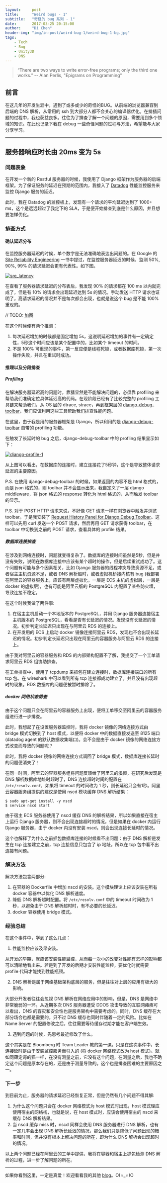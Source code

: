 ```yaml
---
layout:     post
title:      "Weird bugs - 1"
subtitle:   "奇怪的 bug 系列 - 1"
date:       2017-03-25 20:15:00
author:     "Di Chen"
header-img: "img/in-post/weird-bug-1/weird-bug-1-bg.jpg"
tags:
    - Tech
    - Bug
    - Unity3D
    - DNS
---
```


> “There are two ways to write error-free programs; only the third one works.”
> -- Alan Perlis, "Epigrams on Programming"

## 前言

在这几年的开发生涯中，遇到了或多或少的奇怪的BUG。从前端的浏览器兼容到后端的 DNS 解析，从常用的 ssh 到大部分人都不会关心的编译器优化。在排插问题的过程中，我也获益良多。往往为了排查了解一个问题的原因，需要用到多个领域的知识。在此也记录下我在 debug 一些奇怪问题的过程与方法，希望能与大家分享学习。

---

## 服务器响应时长由 20ms 变为 5s

### 问题表象

在开发一个新的 Restful 服务器的时候，我使用了 Django 框架作为服务器的后端框架。为了保证服务的延迟在预期的范围内，我接入了 [Datadog](https://www.datadoghq.com/) 性能监控服务来监控 Django 服务的延迟。

此时，我在 Datadog 的监控板上，发现有一个请求的平均延迟达到了 1000+ ms，这个是远远超过了我定下的 SLA，于是便开始排查到底是什么原因，并且想要怎样优化。

### 排查方式

#### 确认延迟分布

在监控服务器延迟的时候，单个数字是无法准确地表达出问题的。在 Google 的 [Site Reliability Engineering](http://shop.oreilly.com/product/0636920041528.do) 一书中提过，在监控服务器延迟的时候，监测 50%, 90%, 99% 的请求延迟会更有代表性。如下图。

[![sre_latency](/img/in-post/weird-bug-1/sre-latency.jpg)](/img/in-post/weird-bug-1/sre-latency.jpg)

在查看了服务器请求延迟的分布表后，我发现 90% 的请求都在 100 ms 以内就完成了，但是有 10% 的请求会出现延迟达到 5s 的情况。手动发送 HTTP 请求也证明了，高请求延迟的情况并不是每次都会出现，也就是说这个 bug 是不能 100% 重现的。 

// TODO: 加图

在这个时候便有两个推测：
1. 每次延迟增加的时候都是固定增加 5s，这说明延迟增加的事件有一定确定性，5秒这个时间应该是某个配置中的，比如某个 timeout 的时间。
2. 不是 100% 可重现的事件，第一反应便是线程死锁，或者数据库死锁，第一次操作失败，并且在重试时成功。

#### 推理以及分段排查

##### Profiling

在解决服务器延迟高的问题时，靠猜显然是不能解决问题的，必须靠 profiling 来帮助我们准确定位具体延迟高的代码。在现阶段已经有了比较完整的 profiling 工具链来帮助我们，从 OS 层的 dtrace, strace，再到框架层的 [django-debug-toolbar](https://github.com/jazzband/django-debug-toolbar)，我们应该利用这些工具帮助我们排查性能问题。

在这里，由于我是用的服务器框架是 Django，所以利用的是 [django-debug-toolbar](https://github.com/jazzband/django-debug-toolbar) 自带的 profiling 功能。

在触发了长延时的 bug 之后，django-debug-toolbar 中的 profling 结果显示如下：

[![django-profile-1](/img/in-post/weird-bug-1/django-profile-1.jpg)](/img/in-post/weird-bug-1/django-profile-1.jpg)

从上图可以看出，在数据库的连接时，建立连接花了5秒钟，这个是导致整体请求延迟的主要原因。

P.S. 在使用 django-debug-toolbar 的时候，如果返回的内容不是 html 格式的，而是 json 格式的，则 toolbar 并不会显示出来，我自定义了一层 django middleware，将 json 格式的 response 转化为 html 格式的，从而触发 toolbar 的显示。

P.S. 对于 POST HTTP 请求来说，不好像 GET 请求一样在浏览器中触发并浏览 toolbar。于是我安装了 [Request History Panel for Django Debug Toolbar](https://github.com/djsutho/django-debug-toolbar-request-history)。这样可以先用 curl 发送一个 POST 请求，然后再用 GET 请求获得 toolbar，在 toolbar 中切换到之前的 POST 请求，查看具体的 profile 结果。  

##### 数据库连接排查

在涉及到网络连接时，问题就变得复杂了。数据库的连接时间虽然是5秒，但是并没有失败，说明在数据库连接中应该有某个超时的操作，但是后续重试成功了。这个问题有可能与多个因素相关，比如 Django 服务器的线程冲突导致资源不足，或者宿主主机资源不足，或者 DNS 解析超时，或者虚拟机桥接内核有 bug (我部署在阿里云的容器服务上，应该有两层虚拟化，一层是 ECS 主机的虚拟层，一层是 docker 的虚拟层)，也有可能是阿里云版的 PostgreSQL 内配置了某些防火墙，导致连接不稳定。

在这个时候我做了两件事:
1. 在宿主主机启动一个本地版本的 PostgreSQL，并用 Django 服务器连接宿主主机版本的 PostgreSQL，看看是否有长延迟的情况。发现没有长延迟的情况。初步判定长延迟只出现在与阿里云 RDS 的连接上。
2. 在开发用的 ECS 上启动 docker 镜像连接阿里云 RDS，发现也不会出现长延迟的情况。初步判定长延迟只出现在阿里云的容器服务与阿里云 RDS 的连接上。

由于我对阿里云的容器服务和 RDS 的内部架构配置不了解，我提交了一个工单请求阿里云 RDS 组协助排查。

在工单排查中，使用了 tcpdump 来抓包在建立连接时，数据库连接端口的所有 tcp 包。在 wireshark 中可以看到所有 tcp 连接都成功建立了，并且没有出现超时的现象。RDS 数据库的问题便被暂时排除了。

##### docker 网络状态排查

由于这个问题只会在阿里云的容器服务上出现，便将工单移交至阿里云的容器服务组进行进一步排查。

此时，我想起了在设置服务器监控时，我将 docker 镜像的网络连接方式由 bridge 模式切换到了 host 模式，以便将 docker 中的数据直接发送至 8125 端口 (datadog agent 的默认数据收集端口)。会不会是由于 docker 镜像的网络连接方式改变而导致的问题呢？

此时，我将 docker 镜像的网络连接方式调回了 bridge 模式，数据库连接长延时的问题便消失了！

在同一时间，阿里云的容器服务组将问题反馈给了阿里云的溪恒，在研究后发现是 DNS 解析数据库地址时超时了，DNS 连接超时时间的配置在 `/etc/resolv.conf`，如果将 timeout 的时间改为 1 秒，则长延迟只会有1秒。阿里云容器服务组提供的建议是使用 nscd 模块缓存 DNS 解析结果：

```
$ sudo apt-get install -y nscd
$ service nscd start
```

由于宿主 ECS 服务器使用了 nscd 缓存 DNS 的解析结果，所以如果直接在宿主上运行 Django 服务器，则不会出现连接超时的情况，但是如果在 docker 内运行 Django 服务器，由于 docker 内没有安装 nscd，则会出现连接长延时的情况。

这个也解释了为什么之前抓包数据库连接的时候看不出问题：由于 DNS 解析是发生在 tcp 连接建立之前，tcp 连接信息只包含了 ip 地址，所以在 tcp 包中看不出连接有问题。

### 解决方法

解决方法包含两部分:
1. 在容器的 Dockerfile 中增加 nscd 的安装。这个模块理论上应该安装在所有 docker 容器中以优化 DNS 解析速度。
2. 降低 DNS 解析超时配置。将 `/etc/resolv.conf` 中的 timeout 时间改为 1 秒，以避免由于 DNS 解析超时时，有不必要的长延迟。
3. docker 容器使用 bridge 模式。

### 经验总结

在这个事件中，学到了这么几点：
1. 性能监控应该及早安装。

  从开发的早期，就应该安装性能监控，从而每一次小的改变对性能有怎样的影响都可以清晰地看出来。若是到了开发的后期才安装性能监控，要优化时就需要 profile 代码才能找到性能瓶颈。

2. DNS 解析是属于网络基础架构底层的服务，但是往往对上层的应用有极大的影响。

  大部分开发者往往会忽视 DNS 解析在网络应用中的影响，但是，DNS 是网络中非常脆弱的一环。从近期多次 DNS 服务器遭受 DDOS 攻击导致的互联网瘫痪可以看出，DNS 的容灾和安全性也是服务架构中需要考虑的。同时，DNS 缓存在大部分场合也都是需要的。只不过 DNS 缓存也同时伴随着一定的风险。比如在 Name Server 的配置修改之后，往往需要等待缓存过期才能在客户端生效。

3. 遇到问题的时候，先思考最近修改了什么。

  这个其实是在 Bloomberg 时 Team Leader 教的第一课。只是在这次事件中，长连接延时是由于安装监控服务而引入的 (将 docker 网络模式改为 host 模式)。就如同薛定谔的猫一样，在没有测量之前，它没有这个问题，在测量之后，我也不确定这个问题是原本存在的，还是由于测量导致的。这个也是排查困难的主要原因之一。

### 下一步

到目前为止，服务器的请求延迟已经恢复正常，但是仍然有几个问题不得其解:

1. 为什么这个问题只会在 docker 网络模式为 host 模式时出现，host 模式理应使用宿主的网络栈，也就是说，在 host 模式时，应该会使用宿主的 nscd 来缓存 DNS 解析结果。
2. 当 nscd 缓存 miss 时，nscd 同样会使用 DNS 服务器进行 DNS 解析，也有一定几率会出现 DNS 解析长延迟的情况，那么我们只是降低了问题出现的概率和时间，但并没有根本上解决问题的所在，即为什么 DNS 解析会出现超时的情况。

以上两个问题已经在阿里云的工单中提供，我将在容器和宿主上抓包检测 DNS 解析的过程，进一步了解问题的所在。

---

如果你看到这里，一定是真爱！欢迎看看我的其他 [blog](http://chendi.me/)。O(∩_∩)O
